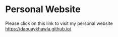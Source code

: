 # Personal Website
Please click on this link to visit my personal website 
https://daouaykhawla.github.io/
